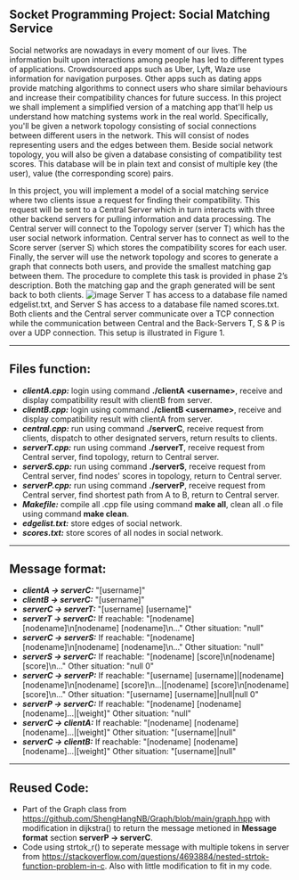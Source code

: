 ## Socket Programming Project: Social Matching Service
Social networks are nowadays in every moment of our lives. The information built upon interactions among people has led to different types of applications. Crowdsourced apps such as Uber, Lyft, Waze use information for navigation purposes. Other apps such as dating apps provide matching algorithms to connect users who share similar behaviours and increase their compatibility chances for future success. In this project we shall implement a simplified version of a matching app that'll help us understand how matching systems work in the real world. Specifically, you'll be given a network topology consisting of social connections between different users in the network. This will consist of nodes representing users and the edges between them. Beside social network topology, you will also be given a database consisting of compatibility test scores. This database will be in plain text and consist of multiple key (the user), value (the
corresponding score) pairs.

In this project, you will implement a model of a social matching service where two clients issue a request for finding their compatibility. This request will be sent to a Central Server which in turn interacts with three other backend servers for pulling information and data processing. The Central server will connect to the Topology server (server T) which has the user social network information. Central server has to connect as well to the Score server (server S) which stores the compatibility scores for each user. Finally, the server will use the network topology and scores to generate a graph that connects both users, and provide the smallest matching gap between them. The procedure to complete this task is provided in phase 2’s description. Both the matching gap and the graph generated will be sent back to both clients.
![image](https://user-images.githubusercontent.com/76589915/143735982-7c1c7770-1d8d-4a5c-94c5-167b27266595.png)
Server T has access to a database file named edgelist.txt, and Server S has access to a database file named scores.txt. Both clients and the Central server communicate over a TCP connection while the communication between Central and the Back-Servers T, S & P is over a UDP connection. This setup is illustrated
in Figure 1.
***
## **Files function:**
* ***clientA.cpp:*** login using command **./clientA \<username>**, receive and display compatibility result with clientB from server.
* ***clientB.cpp:*** login using command **./clientB \<username>**, receive and display compatibility result with clientA from server.
* ***central.cpp:*** run using command **./serverC**, receive request from clients, dispatch to other designated servers, return results to clients.
* ***serverT.cpp:*** run using command **./serverT**, receive request from Central server, find topology, return to Central server.
* ***serverS.cpp:*** run using command **./serverS**, receive request from Central server, find nodes' scores in topology, return to Central server.
* ***serverP.cpp:*** run using command **./serverP**, receive request from Central server, find shortest path from A to B, return to Central server.
* ***Makefile:*** compile all .cpp file using command **make all**, clean all .o file using command **make clean**.
* ***edgelist.txt:*** store edges of social network.
* ***scores.txt:*** store scores of all nodes in social network.
***
## **Message format:**
* ***clientA -> serverC:*** 
"[username]"
* ***clientB -> serverC:*** 
"[username]"
* ***serverC -> serverT:*** 
"[username] [username]"
* ***serverT -> serverC:*** 
If reachable: "[nodename] [nodename]\n[nodename] [nodename]\n..."
Other situation: "null" 
* ***serverC -> serverS:*** 
If reachable: "[nodename] [nodename]\n[nodename] [nodename]\n..." 
Other situation: "null" 
* ***serverS -> serverC:***
If reachable: "[nodename] [score]\n[nodename] [score]\n..." 
Other situation: "null 0"
* ***serverC -> serverP:*** 
If reachable: "[username] [username]|[nodename] [nodename]\n[nodename] [score]\n...|[nodename] [score]\n[nodename] [score]\n..." 
Other situation: "[username] [username]|null|null 0" 
* ***serverP -> serverC:*** 
If reachable: "[nodename] [nodename] [nodename]...|[weight]"
Other situation: "null"
* ***serverC -> clientA:***
If reachable: "[nodename] [nodename] [nodename]...|[weight]"
Other situation: "[username]|null"
* ***serverC -> clientB:***
If reachable: "[nodename] [nodename] [nodename]...|[weight]"
Other situation: "[username]|null"
***
## **Reused Code:**
* Part of the Graph class from https://github.com/ShengHangNB/Graph/blob/main/graph.hpp with modification in dijkstra() to return the message metioned in **Message format** section **serverP -> serverC**.
* Code using strtok_r() to seperate message with multiple tokens in server from https://stackoverflow.com/questions/4693884/nested-strtok-function-problem-in-c. Also with little modification to fit in my code.
